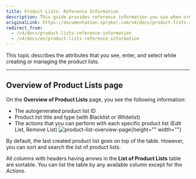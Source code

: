 ```yaml
---
title: Product Lists- Reference Information
description: This guide provides reference information you use when creating, updating, and managing product list in the Back Office.
originalLink: https://documentation.spryker.com/v4/docs/product-lists-reference-information
redirect_from:
  - /v4/docs/product-lists-reference-information
  - /v4/docs/en/product-lists-reference-information
---
```


This topic describes the attributes that you see, enter, and select while creating or managing the product lists.
***
## Overview of Product Lists page

On the **Overview of Product Lists** page, you see the following information:

* The autogenerated product list ID
* Product list title and type (with Blacklist or Whitelist)
* The actions that you can perform with each specific product list (Edit List, Remove List)
![product-list-overview-page](https://spryker.s3.eu-central-1.amazonaws.com/docs/User+Guides/Back+Office+User+Guides/Products/Product+Lists/product-list-overview-page.png){height="" width=""}

By default, the last created product list goes on top of the table. However, you can sort and search the list of product lists.

All columns with headers having arrows in the **List of Product Lists** table are sortable. You can list the table by any available column except for the _Actions_.
